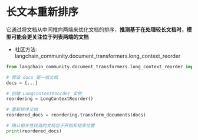 
# 长文本重新排序

它通过将文档从中间推向两端来优化文档的排序，**推测基于在处理较长文档时，模型可能会更关注位于列表两端的文档**


- 社区方法: langchain_community.document_transformers.long_context_reorder

```py
from langchain_community.document_transformers.long_context_reorder import LongContextReorder

# 假设 docs 是一组文档
docs = [...]

# 创建 LongContextReorder 实例
reordering = LongContextReorder()

# 重新排序文档
reordered_docs = reordering.transform_documents(docs)

# 确认相关性较高的文档位于开始和结束位置
print(reordered_docs)
```